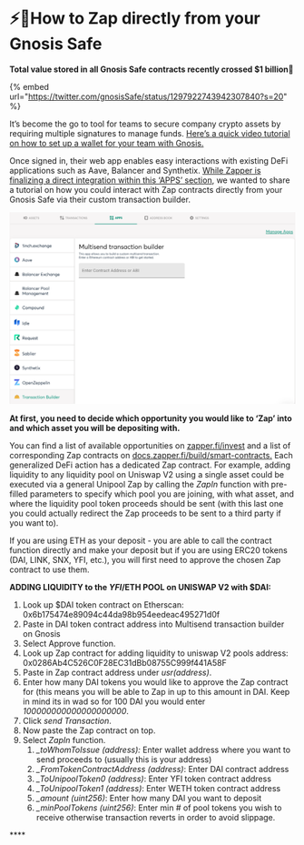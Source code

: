 # ⚡️🔏How to Zap directly from your Gnosis Safe

**Total value stored in all Gnosis Safe contracts recently crossed $1 billion🚀**

{% embed url="https://twitter.com/gnosisSafe/status/1297922743942307840?s=20" %}

It’s become the go to tool for teams to secure company crypto assets by requiring multiple signatures to manage funds. [Here’s a quick video tutorial on how to set up a wallet for your team with Gnosis.](gnosis.md)

Once signed in, their web app enables easy interactions with existing DeFi applications such as Aave, Balancer and Synthetix. [While Zapper is finalizing a direct integration within this ‘APPS’ section](https://github.com/Zapper-fi/GECO/blob/master/Proposals/Zapper.md), we wanted to share a tutorial on how you could interact with Zap contracts directly from your Gnosis Safe via their custom transaction builder.

![](../.gitbook/assets/image%20%2816%29.png)

 **At first, you need to decide which opportunity you would like to ‘Zap’ into and which asset you will be depositing with.**

You can find a list of available opportunities on [zapper.fi/invest](https://zapper.fi/invest) and a list of corresponding Zap contracts on [docs.zapper.fi/build/smart-contracts.](https://docs.zapper.fi/build/smart-contracts) Each generalized DeFi action has a dedicated Zap contract. For example, adding liquidity to any liquidity pool on Uniswap V2 using a single asset could be executed via a general Unipool Zap by calling the _ZapIn_ function with pre-filled parameters to specify which pool you are joining, with what asset, and where the liquidity pool token proceeds should be sent \(with this last one you could actually redirect the Zap proceeds to be sent to a third party if you want to\).

If you are using ETH as your deposit - you are able to call the contract function directly and make your deposit but if you are using ERC20 tokens \(DAI, LINK, SNX, YFI, etc.\), you will first need to approve the chosen Zap contract to use them.

**ADDING LIQUIDITY to the $YFI/$ETH POOL on UNISWAP V2 with $DAI:**

1. Look up $DAI token contract on Etherscan: 0x6b175474e89094c44da98b954eedeac495271d0f
2. Paste in DAI token contract address into Multisend transaction builder on Gnosis
3. Select Approve function.
4. Look up Zap contract for adding liquidity to uniswap V2 pools address: 0x0286Ab4C526C0F28EC31dBb08755C999f441A58F
5. Paste in Zap contract address under _usr\(address\)_.
6. Enter how many DAI tokens you would like to approve the Zap contract for \(this means you will be able to Zap in up to this amount in DAI. Keep in mind its in wad so for 100 DAI you would enter _100000000000000000000_.
7. Click _send Transaction_.
8. Now paste the Zap contract on top.
9. Select _ZapIn_ function.
    1. _\_toWhomToIssue \(address\):_ Enter wallet address where you want to send proceeds to \(usually this is your address\)
    2. _\_FromTokenContractAddress \(address\)_: Enter DAI contract address
    3. _\_ToUnipoolToken0 \(address\)_: Enter YFI token contract address
    4. _\_ToUnipoolToken1 \(address\)_: Enter WETH token contract address
    5. _\_amount \(uint256\)_: Enter how many DAI you want to deposit
    6. _\_minPoolTokens \(uint256\)_: Enter min \# of pool tokens you wish to receive otherwise transaction reverts in order to avoid slippage.

\*\*\*\*



